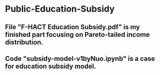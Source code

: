 # Public-Education-Subsidy
## File "F-HACT Education Subsidy.pdf" is my finished part focusing on Pareto-tailed income distribution.
## Code "subsidy-model-v1byNuo.ipynb" is a case for education subsidy model.
